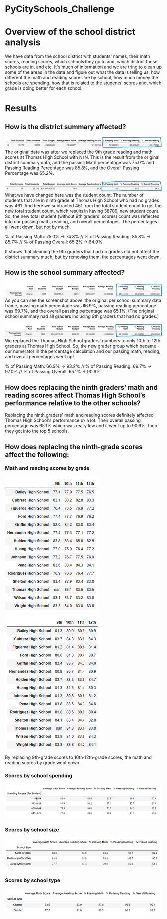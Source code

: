 # PyCitySchools_Challenge

# Overview of the school district analysis
We have data from the school district with students' names, their math scores, reading scores, which schools they go to and, which district those schools are in, and etc. 
It's much of information and we are tring to clean up some of the areas in the data and figure out what the data is telling us; 
how different the math and reading scores are by school, how much money the schools are spending, how that is related to the students' scores and, 
which grade is doing better for each school. 

# Results

## How is the district summary affected?

![district_summary_original](./Resources/district_summary_df_original.png)
The original data was after we replaced the 9th grade reading and math scores at Thomas High School with NaN.
This is the result from the original district summary data, and the passing Math percentage was 75.0% and Passing Reading Percentage was 85.8%, 
and the Overall Passing Percentage was 65.2%. 

![district_summary_df_changed](./Resources/district_summary_df_changed.png)
What we have changed here was the student count: The number of students that are in ninth grade at Thomas High School who had no grades was 461. And here we subtracted 
461 from the total student count to get the new total student count, which results in having 38709, new student count. 
So, the new total student (without 9th graders' scores) count was reflected into our passing math, reading, and overall percentages. 
The percentages all went down, but not by much.

% of Passing Math: 75.0% -> 74.8%  //
% of Passing Reading: 85.8% -> 85.7%  //
% of Passing Overall: 65.2% -> 64.9%

It shows that cleaning the 9th graders that had no grades did not affect the district summary much, but by removing them, the percentages went down.

## How is the school summary affected?

![per_school_summary_df_original](./Resources/per_school_summary_df_original.png)
As you can see the screenshot above, the original per school summary data frame, passing math percentage was 66.9%, passing reading percentage was 69.7%, and
the overall passing percentage was 65.1%. (The original school summary had all graders including 9th graders that had no grades.)

![per_school_summary_df_changed](./Resources/per_school_summary_df_changed.png)
We replaced the Thomas High School graders' numbers to only 10th to 12th graders at Thomas High School. 
So, the new grader group which became our numerator in the percentage calculation and our passing math, reading, and overall percentages went up! 

% of Passing Math: 66.9% -> 93.2%  //
% of Passing Reading: 69.7% -> 97.0%  //
% of Passing Overall: 65.1% -> 90.6%

## How does replacing the ninth graders’ math and reading scores affect Thomas High School’s performance relative to the other schools?
Replacing the ninth graders' math and reading scores definitely affected Thomas High School's performance by a lot.
Their overall passing percentage was 65.1% which was really low and it went up to 90.6%, then they got into the top 5 schools. 

## How does replacing the ninth-grade scores affect the following:

### Math and reading scores by grade
![math_scores_by_grade](./Resources/math_scores_by_grade.png)
![reading_scores_by_grade](./Resources/reading_scores_by_grade.png)

By replacing 9th-grade scores to 10th-12th-grade scores, the math and reading scores by grade went down. 

### Scores by school spending
![scores_by_school_spending](./Resources/scores_by_school_spending.png)

### Scores by school size
![scores_by_school_size](./Resources/scores_by_school_size.png)

### Scores by school type
![scores_by_school_type](./Resources/scores_by_school_type.png)
